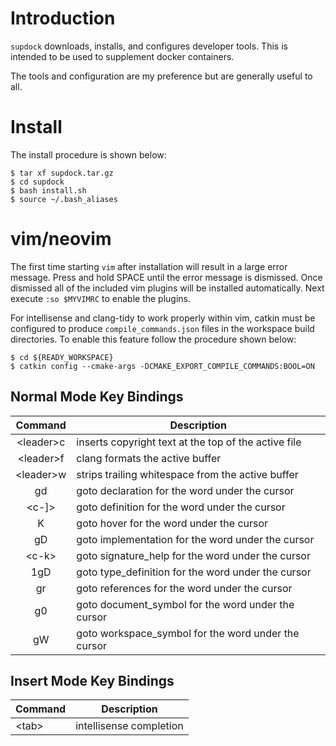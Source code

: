 # Introduction

`supdock` downloads, installs, and configures developer tools. This is intended to be used to supplement docker
containers.

The tools and configuration are my preference but are generally useful to all.

# Install

The install procedure is shown below:

~~~{bash}
$ tar xf supdock.tar.gz
$ cd supdock
$ bash install.sh
$ source ~/.bash_aliases
~~~

# vim/neovim

The first time starting `vim` after installation will result in a large error message. Press and hold SPACE until the
error message is dismissed. Once dismissed all of the included vim plugins will be installed automatically. Next execute
`:so $MYVIMRC` to enable the plugins.

For intellisense and clang-tidy to work properly within vim, catkin must be configured to produce
`compile_commands.json` files in the workspace build directories. To enable this feature follow the procedure shown below:

~~~{bash}
$ cd ${READY_WORKSPACE}
$ catkin config --cmake-args -DCMAKE_EXPORT_COMPILE_COMMANDS:BOOL=ON
~~~

## Normal Mode Key Bindings

| Command | Description |
|:-------:|-------------|
| \<leader\>c | inserts copyright text at the top of the active file |
| \<leader\>f | clang formats the active buffer |
| \<leader\>w | strips trailing whitespace from the active buffer |
| gd | goto declaration for the word under the cursor |
| \<c-]\> | goto definition for the word under the cursor |
| K | goto hover for the word under the cursor |
| gD | goto implementation for the word under the cursor |
| \<c-k\> | goto signature_help for the word under the cursor |
| 1gD | goto type_definition for the word under the cursor |
| gr | goto references for the word under the cursor |
| g0 | goto document_symbol for the word under the cursor |
| gW | goto workspace_symbol for the word under the cursor |

## Insert Mode Key Bindings

| Command | Description |
|---------|-------------|
| \<tab\> | intellisense completion |
